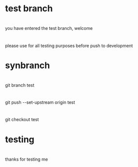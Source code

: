 
# test branch
#
you have entered the test branch, welcome 
#
please use for all testing purposes before push to development
#
# synbranch
#
git branch test
#
git push --set-upstream origin test
#
git checkout test
#
#
#
#
#
# testing
#
thanks for testing me
